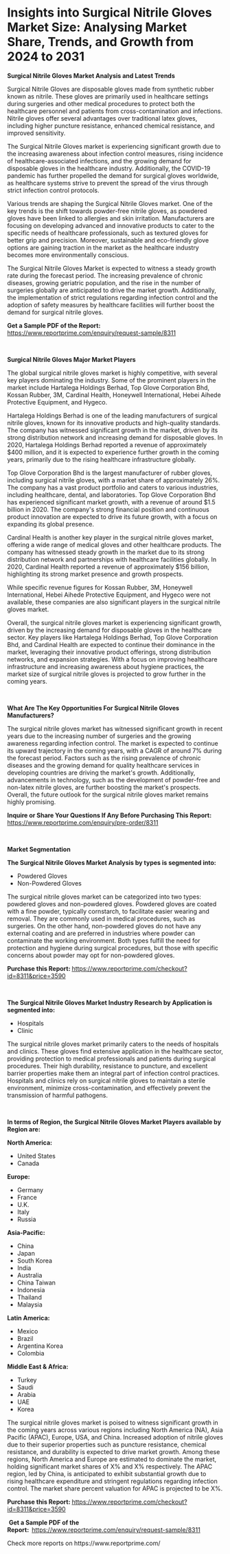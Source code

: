 <p><h1>Insights into Surgical Nitrile Gloves Market Size: Analysing Market Share, Trends, and Growth from 2024 to 2031</h1></p><p><strong>Surgical Nitrile Gloves Market Analysis and Latest Trends</strong></p>
<p><p>Surgical Nitrile Gloves are disposable gloves made from synthetic rubber known as nitrile. These gloves are primarily used in healthcare settings during surgeries and other medical procedures to protect both the healthcare personnel and patients from cross-contamination and infections. Nitrile gloves offer several advantages over traditional latex gloves, including higher puncture resistance, enhanced chemical resistance, and improved sensitivity.</p><p>The Surgical Nitrile Gloves market is experiencing significant growth due to the increasing awareness about infection control measures, rising incidence of healthcare-associated infections, and the growing demand for disposable gloves in the healthcare industry. Additionally, the COVID-19 pandemic has further propelled the demand for surgical gloves worldwide, as healthcare systems strive to prevent the spread of the virus through strict infection control protocols.</p><p>Various trends are shaping the Surgical Nitrile Gloves market. One of the key trends is the shift towards powder-free nitrile gloves, as powdered gloves have been linked to allergies and skin irritation. Manufacturers are focusing on developing advanced and innovative products to cater to the specific needs of healthcare professionals, such as textured gloves for better grip and precision. Moreover, sustainable and eco-friendly glove options are gaining traction in the market as the healthcare industry becomes more environmentally conscious.</p><p>The Surgical Nitrile Gloves Market is expected to witness a steady growth rate during the forecast period. The increasing prevalence of chronic diseases, growing geriatric population, and the rise in the number of surgeries globally are anticipated to drive the market growth. Additionally, the implementation of strict regulations regarding infection control and the adoption of safety measures by healthcare facilities will further boost the demand for surgical nitrile gloves.</p></p>
<p><strong>Get a Sample PDF of the Report:&nbsp;</strong> <a href="https://www.reportprime.com/enquiry/request-sample/8311">https://www.reportprime.com/enquiry/request-sample/8311</a></p>
<p>&nbsp;</p>
<p><strong>Surgical Nitrile Gloves Major Market Players</strong></p>
<p><p>The global surgical nitrile gloves market is highly competitive, with several key players dominating the industry. Some of the prominent players in the market include Hartalega Holdings Berhad, Top Glove Corporation Bhd, Kossan Rubber, 3M, Cardinal Health, Honeywell International, Hebei Aihede Protective Equipment, and Hygeco.</p><p>Hartalega Holdings Berhad is one of the leading manufacturers of surgical nitrile gloves, known for its innovative products and high-quality standards. The company has witnessed significant growth in the market, driven by its strong distribution network and increasing demand for disposable gloves. In 2020, Hartalega Holdings Berhad reported a revenue of approximately $400 million, and it is expected to experience further growth in the coming years, primarily due to the rising healthcare infrastructure globally.</p><p>Top Glove Corporation Bhd is the largest manufacturer of rubber gloves, including surgical nitrile gloves, with a market share of approximately 26%. The company has a vast product portfolio and caters to various industries, including healthcare, dental, and laboratories. Top Glove Corporation Bhd has experienced significant market growth, with a revenue of around $1.5 billion in 2020. The company's strong financial position and continuous product innovation are expected to drive its future growth, with a focus on expanding its global presence.</p><p>Cardinal Health is another key player in the surgical nitrile gloves market, offering a wide range of medical gloves and other healthcare products. The company has witnessed steady growth in the market due to its strong distribution network and partnerships with healthcare facilities globally. In 2020, Cardinal Health reported a revenue of approximately $156 billion, highlighting its strong market presence and growth prospects.</p><p>While specific revenue figures for Kossan Rubber, 3M, Honeywell International, Hebei Aihede Protective Equipment, and Hygeco were not available, these companies are also significant players in the surgical nitrile gloves market.</p><p>Overall, the surgical nitrile gloves market is experiencing significant growth, driven by the increasing demand for disposable gloves in the healthcare sector. Key players like Hartalega Holdings Berhad, Top Glove Corporation Bhd, and Cardinal Health are expected to continue their dominance in the market, leveraging their innovative product offerings, strong distribution networks, and expansion strategies. With a focus on improving healthcare infrastructure and increasing awareness about hygiene practices, the market size of surgical nitrile gloves is projected to grow further in the coming years.</p></p>
<p>&nbsp;</p>
<p><strong>What Are The Key Opportunities For Surgical Nitrile Gloves Manufacturers?</strong></p>
<p><p>The surgical nitrile gloves market has witnessed significant growth in recent years due to the increasing number of surgeries and the growing awareness regarding infection control. The market is expected to continue its upward trajectory in the coming years, with a CAGR of around 7% during the forecast period. Factors such as the rising prevalence of chronic diseases and the growing demand for quality healthcare services in developing countries are driving the market's growth. Additionally, advancements in technology, such as the development of powder-free and non-latex nitrile gloves, are further boosting the market's prospects. Overall, the future outlook for the surgical nitrile gloves market remains highly promising.</p></p>
<p><strong>Inquire or Share Your Questions If Any Before Purchasing This Report:</strong> <a href="https://www.reportprime.com/enquiry/pre-order/8311">https://www.reportprime.com/enquiry/pre-order/8311</a></p>
<p>&nbsp;</p>
<p><strong>Market Segmentation</strong></p>
<p><strong>The Surgical Nitrile Gloves Market Analysis by types is segmented into:</strong></p>
<p><ul><li>Powdered Gloves</li><li>Non-Powdered Gloves</li></ul></p>
<p><p>The surgical nitrile gloves market can be categorized into two types: powdered gloves and non-powdered gloves. Powdered gloves are coated with a fine powder, typically cornstarch, to facilitate easier wearing and removal. They are commonly used in medical procedures, such as surgeries. On the other hand, non-powdered gloves do not have any external coating and are preferred in industries where powder can contaminate the working environment. Both types fulfill the need for protection and hygiene during surgical procedures, but those with specific concerns about powder may opt for non-powdered gloves.</p></p>
<p><strong>Purchase this Report:&nbsp;</strong><a href="https://www.reportprime.com/checkout?id=8311&price=3590">https://www.reportprime.com/checkout?id=8311&price=3590</a></p>
<p>&nbsp;</p>
<p><strong>The Surgical Nitrile Gloves Market Industry Research by Application is segmented into:</strong></p>
<p><ul><li>Hospitals</li><li>Clinic</li></ul></p>
<p><p>The surgical nitrile gloves market primarily caters to the needs of hospitals and clinics. These gloves find extensive application in the healthcare sector, providing protection to medical professionals and patients during surgical procedures. Their high durability, resistance to puncture, and excellent barrier properties make them an integral part of infection control practices. Hospitals and clinics rely on surgical nitrile gloves to maintain a sterile environment, minimize cross-contamination, and effectively prevent the transmission of harmful pathogens.</p></p>
<p>&nbsp;</p>
<p><strong>In terms of Region, the Surgical Nitrile Gloves Market Players available by Region are:</strong></p>
<p>
    <p> <strong> North America: </strong>
        <ul>
            <li>United States</li>
            <li>Canada</li>
        </ul>
        </p> 
    <p> <strong> Europe: </strong>
        <ul>
            <li>Germany</li>
            <li>France</li>
            <li>U.K.</li>
            <li>Italy</li>
            <li>Russia</li>
        </ul>
        </p> 
    <p> <strong> Asia-Pacific: </strong>
        <ul>
            <li>China</li>
            <li>Japan</li>
            <li>South Korea</li>
            <li>India</li>
            <li>Australia</li>
            <li>China Taiwan</li>
            <li>Indonesia</li>
            <li>Thailand</li>
            <li>Malaysia</li>
        </ul>
        </p> 
    <p> <strong> Latin America: </strong>
        <ul>
            <li>Mexico</li>
            <li>Brazil</li>
            <li>Argentina Korea</li>
            <li>Colombia</li>
        </ul>
        </p> 
    <p> <strong> Middle East & Africa: </strong>
        <ul>
            <li>Turkey</li>
            <li>Saudi</li>
            <li>Arabia</li>
            <li>UAE</li>
            <li>Korea</li>
        </ul>
    </p>
    </p>
<p><p>The surgical nitrile gloves market is poised to witness significant growth in the coming years across various regions including North America (NA), Asia Pacific (APAC), Europe, USA, and China. Increased adoption of nitrile gloves due to their superior properties such as puncture resistance, chemical resistance, and durability is expected to drive market growth. Among these regions, North America and Europe are estimated to dominate the market, holding significant market shares of X% and X% respectively. The APAC region, led by China, is anticipated to exhibit substantial growth due to rising healthcare expenditure and stringent regulations regarding infection control. The market share percent valuation for APAC is projected to be X%.</p></p>
<p><strong>Purchase this Report: </strong><a href="https://www.reportprime.com/checkout?id=8311&price=3590">https://www.reportprime.com/checkout?id=8311&price=3590</a></p>
<p>&nbsp;<strong>Get a Sample PDF of the Report:&nbsp;&nbsp;</strong><a href="https://www.reportprime.com/enquiry/request-sample/8311">https://www.reportprime.com/enquiry/request-sample/8311</a></p>
<p><strong></strong></p>
<p>Check more reports on https://www.reportprime.com/</p>